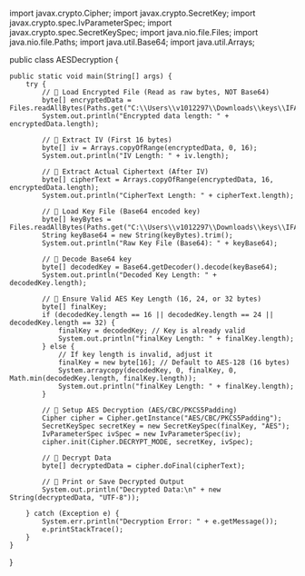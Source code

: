import javax.crypto.Cipher;
import javax.crypto.SecretKey;
import javax.crypto.spec.IvParameterSpec;
import javax.crypto.spec.SecretKeySpec;
import java.nio.file.Files;
import java.nio.file.Paths;
import java.util.Base64;
import java.util.Arrays;

public class AESDecryption {

    public static void main(String[] args) {
        try {
            // 🔹 Load Encrypted File (Read as raw bytes, NOT Base64)
            byte[] encryptedData = Files.readAllBytes(Paths.get("C:\\Users\\v1012297\\Downloads\\keys\\IFAMS_SCH10_20240331_002_Encrypted"));
            System.out.println("Encrypted data length: " + encryptedData.length);

            // 🔹 Extract IV (First 16 bytes)
            byte[] iv = Arrays.copyOfRange(encryptedData, 0, 16);
            System.out.println("IV Length: " + iv.length);

            // 🔹 Extract Actual Ciphertext (After IV)
            byte[] cipherText = Arrays.copyOfRange(encryptedData, 16, encryptedData.length);
            System.out.println("CipherText Length: " + cipherText.length);

            // 🔹 Load Key File (Base64 encoded key)
            byte[] keyBytes = Files.readAllBytes(Paths.get("C:\\Users\\v1012297\\Downloads\\keys\\IFAMS_SCH10_20240331_002_Dynamic_Key.key"));
            String keyBase64 = new String(keyBytes).trim();
            System.out.println("Raw Key File (Base64): " + keyBase64);

            // 🔹 Decode Base64 key
            byte[] decodedKey = Base64.getDecoder().decode(keyBase64);
            System.out.println("Decoded Key Length: " + decodedKey.length);

            // 🔹 Ensure Valid AES Key Length (16, 24, or 32 bytes)
            byte[] finalKey;
            if (decodedKey.length == 16 || decodedKey.length == 24 || decodedKey.length == 32) {
                finalKey = decodedKey; // Key is already valid
                System.out.println("finalKey Length: " + finalKey.length);
            } else {
                // If key length is invalid, adjust it
                finalKey = new byte[16]; // Default to AES-128 (16 bytes)
                System.arraycopy(decodedKey, 0, finalKey, 0, Math.min(decodedKey.length, finalKey.length));
                System.out.println("finalKey Length: " + finalKey.length);
            }

            // 🔹 Setup AES Decryption (AES/CBC/PKCS5Padding)
            Cipher cipher = Cipher.getInstance("AES/CBC/PKCS5Padding");
            SecretKeySpec secretKey = new SecretKeySpec(finalKey, "AES");
            IvParameterSpec ivSpec = new IvParameterSpec(iv);
            cipher.init(Cipher.DECRYPT_MODE, secretKey, ivSpec);

            // 🔹 Decrypt Data
            byte[] decryptedData = cipher.doFinal(cipherText);

            // 🔹 Print or Save Decrypted Output
            System.out.println("Decrypted Data:\n" + new String(decryptedData, "UTF-8"));

        } catch (Exception e) {
            System.err.println("Decryption Error: " + e.getMessage());
            e.printStackTrace();
        }
    }
}